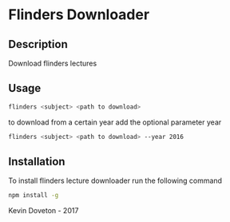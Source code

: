 # Flinders Downloader

## Description
Download flinders lectures

## Usage
```bash
flinders <subject> <path to download>
```

to download from a certain year add the optional parameter year
```bash
flinders <subject> <path to download> --year 2016
```

## Installation
To install flinders lecture downloader run the following command
```bash
npm install -g
```



Kevin Doveton - 2017